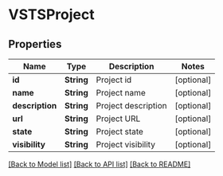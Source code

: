 # VSTSProject

## Properties
Name | Type | Description | Notes
------------ | ------------- | ------------- | -------------
**id** | **String** | Project id | [optional] 
**name** | **String** | Project name | [optional] 
**description** | **String** | Project description | [optional] 
**url** | **String** | Project URL | [optional] 
**state** | **String** | Project state | [optional] 
**visibility** | **String** | Project visibility | [optional] 

[[Back to Model list]](../README.md#documentation-for-models) [[Back to API list]](../README.md#documentation-for-api-endpoints) [[Back to README]](../README.md)


